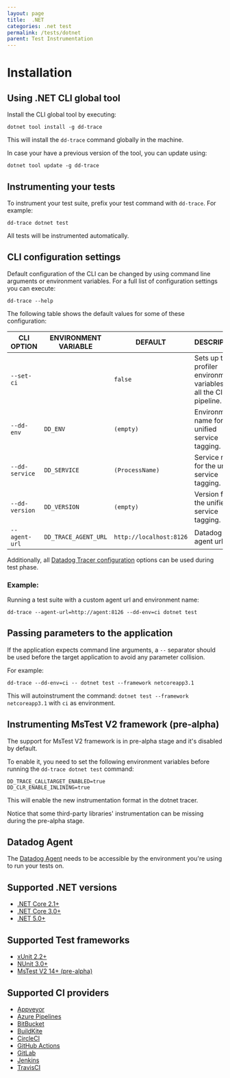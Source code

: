 ```yaml
---
layout: page
title:  .NET
categories: .net test
permalink: /tests/dotnet
parent: Test Instrumentation
---
```


# Installation

## Using .NET CLI global tool

Install the CLI global tool by executing:

```
dotnet tool install -g dd-trace
```

This will install the `dd-trace` command globally in the machine.

In case your have a previous version of the tool, you can update using:

```
dotnet tool update -g dd-trace
```

## Instrumenting your tests

To instrument your test suite, prefix your test command with `dd-trace`. For example:

```
dd-trace dotnet test
```

All tests will be instrumented automatically.

## CLI configuration settings

Default configuration of the CLI can be changed by using command line arguments or environment variables. For a full list of configuration settings you can execute:

```
dd-trace --help
```

The following table shows the default values for some of these configuration:


| CLI OPTION                     | ENVIRONMENT VARIABLE           | DEFAULT                 | DESCRIPTION                                                             |
|--------------------------------|--------------------------------|-------------------------|-------------------------------------------------------------------------|
| `--set-ci`                     |                                | `false`                 | Sets up the clr profiler environment variables for all the CI pipeline. |
| `--dd-env`                     | `DD_ENV`                       | `(empty)`               | Environment name for the unified service tagging.                       |
| `--dd-service`                 | `DD_SERVICE`                   | `(ProcessName)`         | Service name for the unified service tagging.                           |
| `--dd-version`                 | `DD_VERSION`                   | `(empty)`               | Version for the unified service tagging.                                |
| `--agent-url`                  | `DD_TRACE_AGENT_URL`           | `http://localhost:8126` | Datadog trace agent url.                                                |

Additionally, all [Datadog Tracer configuration](https://docs.datadoghq.com/tracing/setup_overview/setup/dotnet-core/?tab=windows#configuration) options can be used during test phase.

### Example:

Running a test suite with a custom agent url and environment name:

```
dd-trace --agent-url=http://agent:8126 --dd-env=ci dotnet test
```

## Passing parameters to the application

If the application expects command line arguments, a `--` separator should be used before the target application to avoid any parameter collision.

For example:

```
dd-trace --dd-env=ci -- dotnet test --framework netcoreapp3.1
```

This will autoinstrument the command: `dotnet test --framework netcoreapp3.1` with `ci` as environment.

## Instrumenting MsTest V2 framework (pre-alpha)

The support for MsTest V2 framework is in pre-alpha stage and it's disabled by default. 

To enable it, you need to set the following environment variables before running the `dd-trace dotnet test` command:

```
DD_TRACE_CALLTARGET_ENABLED=true
DD_CLR_ENABLE_INLINING=true
```

This will enable the new instrumentation format in the dotnet tracer.

Notice that some third-party libraries' instrumentation can be missing during the pre-alpha stage.

## Datadog Agent 

The [Datadog Agent](https://docs.datadoghq.com/agent/) needs to be accessible by the environment you're using to run your tests on.

## Supported .NET versions

* [.NET Core 2.1+](https://dotnet.microsoft.com/download/dotnet-core/2.1)
* [.NET Core 3.0+](https://dotnet.microsoft.com/download/dotnet-core/3.0)
* [.NET 5.0+](https://dotnet.microsoft.com/download/dotnet/5.0)

## Supported Test frameworks

* [xUnit 2.2+](https://xunit.net/)
* [NUnit 3.0+](https://nunit.org/)
* [MsTest V2 14+ (pre-alpha)](https://github.com/microsoft/testfx)

## Supported CI providers

* [Appveyor](https://www.appveyor.com/)
* [Azure Pipelines](https://azure.microsoft.com/en-us/services/devops/pipelines/)
* [BitBucket](https://bitbucket.org/)
* [BuildKite](https://buildkite.com/)
* [CircleCI](https://circleci.com/)
* [GitHub Actions](https://github.com/features/actions)
* [GitLab](https://docs.gitlab.com/ee/ci/)
* [Jenkins](https://www.jenkins.io/)
* [TravisCI](https://travis-ci.org/)
